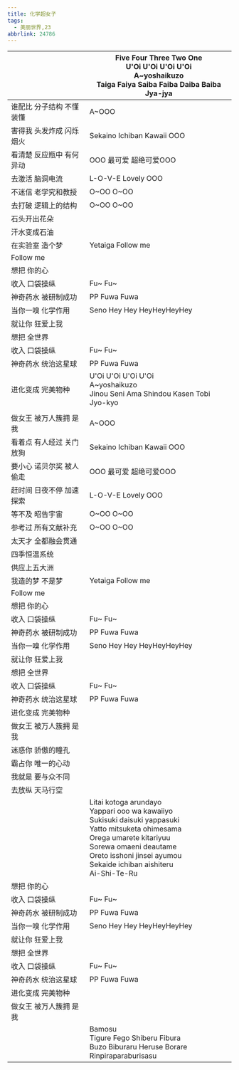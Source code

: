 ```yaml
---
title: 化学超女子
tags:
  - 美丽世界,23
abbrlink: 24786
---
```

|      |Five Four Three Two One<br>U'Oi U'Oi U'Oi U'Oi<br>A~yoshaikuzo<br>Taiga Faiya Saiba Faiba Daiba Baiba Jya-jya|
|--|--|
|谁配比 分子结构 不懂装懂|A~OOO|
|害得我 头发炸成 闪烁烟火|Sekaino Ichiban Kawaii OOO|
|看清楚 反应瓶中 有何异动|OOO 最可爱 超绝可爱OOO|
|去激活 脑洞电流|L-O-V-E Lovely OOO|
|不迷信 老学究和教授|O~OO O~OO|
|去打破 逻辑上的结构|O~OO O~OO|
|石头开出花朵|      |
|汗水变成石油|      |
|在实验室 造个梦|Yetaiga Follow me|
|Follow me|      |
|想把 你的心|      |
|收入 口袋操纵|Fu~ Fu~|
|神奇药水 被研制成功|PP Fuwa Fuwa|
|当你一嗅 化学作用|Seno Hey Hey HeyHeyHeyHey|
|就让你 狂爱上我|      |
|想把 全世界|      |
|收入 口袋操纵|Fu~ Fu~|
|神奇药水 统治这星球|PP Fuwa Fuwa|
|进化变成 完美物种|U'Oi U'Oi U'Oi U'Oi<br>A~yoshaikuzo<br>Jinou Seni Ama Shindou Kasen Tobi Jyo-kyo|
|      |      |
|做女王 被万人簇拥 是我|A~OOO|
|看着点 有人经过 关门放狗|Sekaino Ichiban Kawaii OOO|
|要小心 诺贝尔奖 被人偷走|OOO 最可爱 超绝可爱OOO|
|赶时间 日夜不停 加速探索|L-O-V-E Lovely OOO|
|等不及 昭告宇宙|O~OO O~OO|
|参考过 所有文献补充|O~OO O~OO|
|太天才 全都融会贯通|      |
|四季恒温系统|      |
|供应上五大洲|      |
|我造的梦 不是梦|Yetaiga Follow me|
|Follow me|      |
|想把 你的心|      |
|收入 口袋操纵|Fu~ Fu~|
|神奇药水 被研制成功|PP Fuwa Fuwa|
|当你一嗅 化学作用|Seno Hey Hey HeyHeyHeyHey|
|就让你 狂爱上我|      |
|想把 全世界|      |
|收入 口袋操纵|Fu~ Fu~|
|神奇药水 统治这星球|PP Fuwa Fuwa|
|进化变成 完美物种|      |
|做女王 被万人簇拥 是我|      |
|迷惑你 骄傲的瞳孔|      |
|霸占你 唯一的心动|      |
|我就是 要与众不同|      |
|去放纵 天马行空|      |
|      |Litai kotoga arundayo<br>Yappari ooo wa kawaiiyo<br>Sukisuki daisuki yappasuki<br>Yatto mitsuketa ohimesama<br>Orega umarete kitariyuu<br>Sorewa omaeni deautame<br>Oreto isshoni jinsei ayumou<br>Sekaide ichiban aishiteru<br>Ai-Shi-Te-Ru|
|想把 你的心|      |
|收入 口袋操纵|Fu~ Fu~|
|神奇药水 被研制成功|PP Fuwa Fuwa|
|当你一嗅 化学作用|Seno Hey Hey HeyHeyHeyHey|
|就让你 狂爱上我|      |
|想把 全世界|      |
|收入 口袋操纵|Fu~ Fu~|
|神奇药水 统治这星球|PP Fuwa Fuwa|
|进化变成 完美物种|      |
|做女王 被万人簇拥 是我|      |
|      |Bamosu<br>Tigure Fego Shiberu Fibura<br>Buzo Biburaru Heruse Borare<br>Rinpiraparaburisasu|